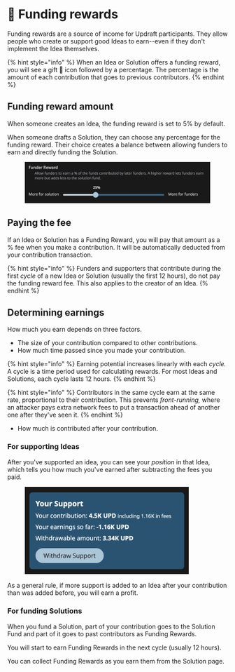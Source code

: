 # 🎁 Funding rewards

Funding rewards are a source of income for Updraft participants. They allow people who create or support good Ideas to earn--even if they don't implement the Idea themselves.

{% hint style="info" %}
When an Idea or Solution offers a funding reward, you will see a gift 🎁 icon followed by a percentage. The percentage is the amount of each contribution that goes to previous contributors.
{% endhint %}

## Funding reward amount

When someone creates an Idea, the funding reward is set to 5% by default.

When someone drafts a Solution,  they can choose any percentage for the funding reward. Their choice creates a balance between allowing funders to earn and directly funding the Solution.

<figure><img src="../.gitbook/assets/funder-reward-slider.png" alt=""><figcaption></figcaption></figure>

## Paying the fee

If an Idea or Solution has a Funding Reward, you will pay that amount as a % fee when you make a contribution. It will be automatically deducted from your contribution transaction.

{% hint style="info" %}
Funders and supporters that contribute during the first _cycle_ of a new Idea or Solution (usually the first 12 hours), do not pay the funding reward fee. This also applies to the creator of an Idea.
{% endhint %}

## Determining earnings

How much you earn depends on three factors.

* The size of your contribution compared to other contributions.
* How much time passed since you made your contribution.

{% hint style="info" %}
Earning potential increases linearly with each _cycle._ A cycle is a time period used for calculating rewards. For most Ideas and Solutions, each cycle lasts 12 hours.
{% endhint %}

{% hint style="info" %}
Contributors in the same cycle earn at the same rate, proportional to their contribution. This prevents _front-running,_ where an attacker pays extra network fees to put a transaction ahead of another one after they've seen it.
{% endhint %}

* How much is contributed after your contribution.

### For supporting Ideas

After you've supported an idea, you can see your _position_ in that Idea, which tells you how much you've earned after subtracting the fees you paid.

<figure><img src="../.gitbook/assets/Idea-Support.png" alt="" width="375"><figcaption></figcaption></figure>

As a general rule, if more support is added to an Idea after your contribution than was added before, you will earn a profit.

### For funding Solutions

When you fund a Solution, part of your contribution goes to the Solution Fund and part of it goes to past contributors as Funding Rewards.

You will start to earn Funding Rewards in the next cycle (usually 12 hours).

You can collect Funding Rewards as you earn them from the Solution page.



